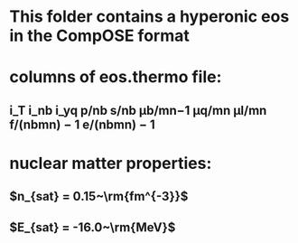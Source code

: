 # This folder contains a hyperonic eos in the CompOSE format

# columns of eos.thermo file: 
## i_T  i_nb  i_yq  p/nb  s/nb  μb/mn−1  μq/mn  μl/mn  f/(nbmn) − 1  e/(nbmn) − 1


# nuclear matter properties:
## $n_{sat} = 0.15~\rm{fm^{-3}}$
## $E_{sat} = -16.0~\rm{MeV}$
